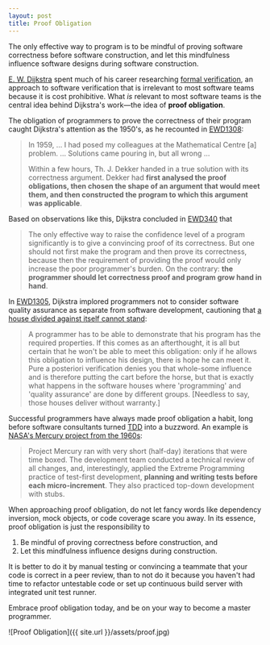 ```yaml
---
layout: post
title: Proof Obligation
---
```


The only effective way to program is to be mindful of proving software correctness before software construction, and let this mindfulness influence software designs during software construction.

[E. W. Dijkstra](http://en.wikipedia.org/wiki/Edsger_W._Dijkstra) spent much of his career researching [formal verification](http://en.wikipedia.org/wiki/Formal_verification), an approach to software verification that is irrelevant to most software teams because it is cost prohibitive. What _is_ relevant to most software teams is the central idea behind Dijkstra's work—the idea of **proof obligation**.

The obligation of programmers to prove the correctness of their program caught Dijkstra's attention as the 1950's, as he recounted in [EWD1308](https://www.cs.utexas.edu/~EWD/transcriptions/EWD13xx/EWD1308.html):

> In 1959, ... I had posed my colleagues at the Mathematical Centre [a] problem. … Solutions came pouring in, but all wrong …
>
> Within a few hours, Th. J. Dekker handed in a true solution with its correctness argument. Dekker had **first analysed the proof obligations, then chosen the shape of an argument that would meet them, and then constructed the program to which this argument was applicable**.

Based on observations like this, Dijkstra concluded in [EWD340](https://www.cs.utexas.edu/~EWD/transcriptions/EWD03xx/EWD340.html) that

> The only effective way to raise the confidence level of a program significantly is to give a convincing proof of its correctness. But one should not first make the program and then prove its correctness, because then the requirement of providing the proof would only increase the poor programmer's burden. On the contrary: **the programmer should let correctness proof and program grow hand in hand**.

In [EWD1305](https://www.cs.utexas.edu/~EWD/transcriptions/EWD13xx/EWD1305.html), Dijkstra implored programmers not to consider software quality assurance as separate from software development, cautioning that [a house divided against itself cannot stand](http://en.wikipedia.org/wiki/Lincoln%27s_House_Divided_Speech):

> A programmer has to be able to demonstrate that his program has the required properties. If this comes as an afterthought, it is all but certain that he won't be able to meet this obligation: only if he allows this obligation to influence his design, there is hope he can meet it. Pure a posteriori verification denies you that whole-some influence and is therefore putting the cart before the horse, but that is exactly what happens in the software houses where 'programming' and 'quality assurance' are done by different groups. [Needless to say, those houses deliver without warranty.]

Successful programmers have always made proof obligation a habit, long before software consultants turned [TDD](http://en.wikipedia.org/wiki/Test-driven_development) into a buzzword. An example is [NASA's Mercury project from the 1960s](http://www.craiglarman.com/wiki/downloads/misc/history-of-iterative-larman-and-basili-ieee-computer.pdf):

> Project Mercury ran with very short (half-day) iterations that were time boxed. The development team conducted a technical review of all changes, and, interestingly, applied the Extreme Programming practice of test-first development, **planning and writing tests before each micro-increment**. They also practiced top-down development with stubs.

When approaching proof obligation, do not let fancy words like dependency inversion, mock objects, or code coverage scare you away. In its essence, proof obligation is just the responsibility to

1. Be mindful of proving correctness before construction, and
2. Let this mindfulness influence designs during construction.

It is better to do it by manual testing or convincing a teammate that your code is correct in a peer review, than to not do it because you haven't had time to refactor untestable code or set up continuous build server with integrated unit test runner.

Embrace proof obligation today, and be on your way to become a master programmer.

![Proof Obligation]({{ site.url }}/assets/proof.jpg)
